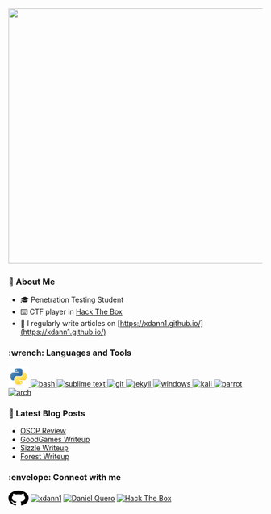 <img src="https://github.com/w0rkm4n/w0rkm4n/blob/main/media/pixel-jeff-clipa-s.gif" height="506" width="835">

<a href="https://readme-typing-svg.demolab.com?font=Fira+Code&pause=1000&color=F70000&center=true&vCenter=true&width=435&lines=Hi%2C+I'm+w0rkm4n" alt="Typing SVG" /></a>

### :bust_in_silhouette: About Me
  
- :mortar_board: Penetration Testing Student
- :keyboard: CTF player in [Hack The Box](https://app.hackthebox.com/profile/535069)
- :pencil: I regularly write articles on [https://xdann1.github.io/](https://xdann1.github.io/)

<h3 align="left">:wrench: Languages and Tools</h3>
<p align="left"> <a href="https://www.python.org" target="_blank" rel="noreferrer"> <img src="https://raw.githubusercontent.com/devicons/devicon/master/icons/python/python-original.svg" alt="python" width="40" height="40"/> </a> <a href="https://www.gnu.org/software/bash/" target="_blank" rel="noreferrer"> <img src="https://www.vectorlogo.zone/logos/gnu_bash/gnu_bash-icon.svg" alt="bash" width="40" height="40"/> </a> <a href="https://www.sublimetext.com/" target="_blank" rel="noreferrer"> <img src="https://raw.githubusercontent.com/get-icon/geticon/master/icons/sublime-text.svg" alt="sublime text" width="40" height="40"/> </a> <a href="https://git-scm.com/" target="_blank" rel="noreferrer"> <img src="https://www.vectorlogo.zone/logos/git-scm/git-scm-icon.svg" alt="git" width="40" height="40"/> </a> <a href="https://jekyllrb.com/" target="_blank" rel="noreferrer"> <img src="https://www.vectorlogo.zone/logos/jekyllrb/jekyllrb-icon.svg" alt="jekyll" width="40" height="40"/> </a> <a href="https://www.microsoft.com/es-es/software-download/windows10" target="_blank" rel="noreferrer"> <img src="https://raw.githubusercontent.com/get-icon/geticon/master/icons/microsoft-windows.svg" alt="windows" width="40" height="40"/> </a> <a href="https://www.kali.org/" target="_blank" rel="noreferrer"> <img src="https://raw.githubusercontent.com/get-icon/geticon/master/icons/kali-dragon-icon.svg" alt="kali" width="40" height="40"/> </a> <a href="https://www.parrotsec.org/" target="_blank" rel="noreferrer"> <img src="https://camo.githubusercontent.com/af00af6c9fb1a489d43d0d5b5f127a8a0146be37ffad59ee9b959d7f4e130297/68747470733a2f2f706172726f747365632e6f72672f66617669636f6e2e706e67" alt="parrot" width="40" height="40"/> </a> <a href="https://archlinux.org/" target="_blank" rel="noreferrer"> <img src="https://raw.githubusercontent.com/get-icon/geticon/master/icons/archlinux.svg" alt="arch" width="40" height="40"/> </a> </p>

### :closed_book: Latest Blog Posts
<!-- BLOG-POST-LIST:START -->
- [OSCP Review](https://xdann1.github.io/posts/oscp-review/)
- [GoodGames Writeup](https://xdann1.github.io/posts/writeup-goodgames/)
- [Sizzle Writeup](https://xdann1.github.io/posts/writeup-sizzle/)
- [Forest Writeup](https://xdann1.github.io/posts/writeup-forest/)
<!-- BLOG-POST-LIST:END -->

<h3 align="left">:envelope: Connect with me</h3>
<p align="left">
<a href="https://github.com/xdann1" target="blank"><img align="center" src="https://raw.githubusercontent.com/FedericoManzano/bodystyle-iconos/master/svg/bs-github.svg" alt="xdann1" height="30" width="40" /></a>
<a href="https://twitter.com/xdann1_" target="blank"><img align="center" src="https://raw.githubusercontent.com/rahuldkjain/github-profile-readme-generator/master/src/images/icons/Social/twitter.svg" alt="xdann1" height="30" width="40" /></a>
<a href="https://www.linkedin.com/in/daniel-quero-p%C3%A9rez-168166233/" target="blank"><img align="center" src="https://raw.githubusercontent.com/rahuldkjain/github-profile-readme-generator/master/src/images/icons/Social/linked-in-alt.svg" alt="Daniel Quero" height="30" width="40" /></a>
<a href="https://app.hackthebox.com/profile/535069" target="blank"><img align="center" src="https://avatars.githubusercontent.com/u/31746234?s=200&v=4" alt="Hack The Box" height="30" width="40" /></a>
</p>
